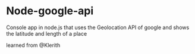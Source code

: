 # Node-google-api
Console app in node.js that uses the  Geolocation API  of google and shows the latitude and length of a place

learned from @Klerith
